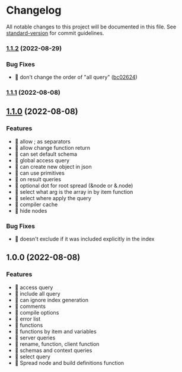 # Changelog

All notable changes to this project will be documented in this file. See [standard-version](https://github.com/conventional-changelog/standard-version) for commit guidelines.

### [1.1.2](https://github.com/gbenm/qmap/compare/v1.1.0...v1.1.2) (2022-08-29)


### Bug Fixes

* 🐛 don't change the order of "all query" ([bc02624](https://github.com/gbenm/qmap/commit/bc02624b9b3f1ed94371ad9e0841f939f892e68e))

### [1.1.1](https://github.com/gbenm/qmap/compare/v1.1.0...v1.1.1) (2022-08-08)

## [1.1.0](https://github.com/gbenm/qmap/compare/v1.0.0...v1.1.0) (2022-08-08)


### Features

* 🎸 allow ; as separators
* 🎸 allow change function return
* 🎸 can set default schema
* 🎸 global access query
* 🎸 can create new object in json
* 🎸 can use primitives
* 🎸 on result queries
* 🎸 optional dot for root spread (&node or &.node)
* 🎸 select what arg is the array in by item function
* 🎸 select where apply the query
* 🎸 compiler cache
* 🎸 hide nodes


### Bug Fixes

* 🐛 doesn't exclude if it was included explicitly in the index


## 1.0.0 (2022-08-08)


### Features

* 🎸 access query
* 🎸 include all query
* 🎸 can ignore index generation
* 🎸 comments
* 🎸 compile options
* 🎸 error list
* 🎸 functions
* 🎸 functions by item and variables
* 🎸 server queries
* 🎸 rename, function, client function
* 🎸 schemas and context queries
* 🎸 select query
* 🎸 Spread node and build definitions function

